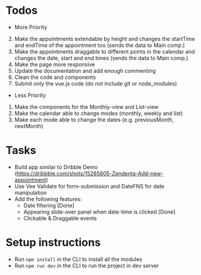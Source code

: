 # Todos
- More Priority
2. Make the appointments extendable by height and changes the startTime and endTime of the appointment too (sends the data to Main comp.)
3. Make the appointments draggable to different points in the calendar and changes the date, start and end times (sends the data to Main comp.)
4. Make the page more responsive
5. Update the documentation and add enough commenting
6. Clean the code and components
7. Submit only the vue.js code (do not include git or node_modules)

- Less Priority
1. Make the components for the Monthly-view and List-view
2. Make the calendar able to change modes (monthly, weekly and list)
3. Make each mode able to change the dates (e.g. previousMonth, nextMonth)

# Tasks
- Build app similar to Dribble Demo (https://dribbble.com/shots/15265805-Zendenta-Add-new-appointment)
- Use Vee Validate for form-submission and DateFNS for date manipulation
- Add the following features:
   - Date filtering [Done]
   - Appearing slide-over panel when date-time is clicked [Done]
   - Clickable & Draggable events

# Setup instructions
- Run <code>npm install</code> in the CLI to install all the modules
- Run <code>npm run dev</code> in the CLI to run the project in dev server